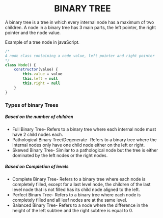 <h1 align='center'>BINARY TREE</h1>
A binary tree is a tree in which every internal node has a maximum of two children.
A node in a binary tree has 3 main parts, the left pointer, the right pointer and the node value.

Example of a tree node in javaScript.
```jsx
/*
A node class containing a node value, left pointer and right pointer
*/
class Node() {
    constructor(value) {
        this.value = value
        this.left = null
        this.right = null
    }
}
```

<h3>Types of binary Trees</h3>
<h5>Based on the number of children</h5>

- Full Binary Tree- Refers to a binary tree where each  internal node must have 2 child nodes each. 
- Pathological Binary Tree/Degenerate- Refers to a binary tree where the internal nodes only have one child node either on the left or right.
- Skewed Binary Tree- Similar to a pathological node but the tree is either dominated by the left nodes or the right nodes.


<h5>Based on Completion of levels</h5>

- Complete Binary Tree- Refers to a binary tree where each node is completely filled, except for a last level node, the children of the last level node that is not filled has its child node aligned to the left.
- Perfect Binary Tree- Refers to a binary tree where each node is completely filled and all leaf nodes are at the same level.
- Balanced Binary Tree- Refers to a node where the difference in the height of the left subtree and the right subtree is equal to 0.
